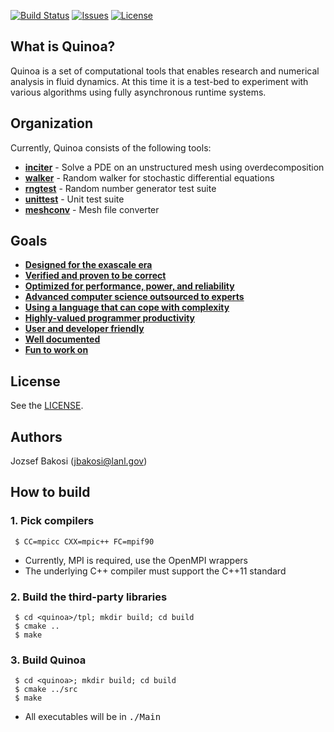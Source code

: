 [![Build Status](https://travis-ci.org/jbakosi/quinoa.svg?branch=master)](https://travis-ci.org/jbakosi/quinoa)
[![Issues](https://img.shields.io/github/issues/jbakosi/quinoa.svg)](https://github.com/jbakosi/quinoa/issues)
[![License](https://img.shields.io/github/license/jbakosi/quinoa.svg)](#license)
<!---[![Release](https://img.shields.io/github/release/jbakosi/quinoa.svg)](https://github.com/jbakosi/quinoa/releases/latest)-->

## What is Quinoa?

Quinoa is a set of computational tools that enables research and numerical
analysis in fluid dynamics. At this time it is a test-bed to experiment with
various algorithms using fully asynchronous runtime systems.

## Organization

Currently, Quinoa consists of the following tools:
  - [<B>inciter</B>](https://jbakosi.github.io/quinoa/inciter_doc.html) - Solve
    a PDE on an unstructured mesh using overdecomposition
  - [<B>walker</B>](https://jbakosi.github.io/quinoa/walker_doc.html) - Random
    walker for stochastic differential equations
  - [<B>rngtest</B>](https://jbakosi.github.io/quinoa/rngtest_doc.html) - Random number generator test suite
  - [<B>unittest</B>](https://jbakosi.github.io/quinoa/unittest_doc.html) - Unit test suite
  - [<B>meshconv</B>](https://jbakosi.github.io/quinoa/meshconv_doc.html) - Mesh file converter

## Goals

  - [<B>Designed for the exascale era</B>](https://jbakosi.github.io/quinoa/why.html#exascale)
  - [<B>Verified and proven to be correct</B>](https://jbakosi.github.io/quinoa/why.html#correct)
  - [<B>Optimized for performance, power, and reliability</B>](https://jbakosi.github.io/quinoa/why.html#optimized)
  - [<B>Advanced computer science outsourced to experts</B>](https://jbakosi.github.io/quinoa/why.html#outsource)
  - [<B>Using a language that can cope with complexity</B>](https://jbakosi.github.io/quinoa/why.html#language)
  - [<B>Highly-valued programmer productivity</B>](https://jbakosi.github.io/quinoa/why.html#productivity)
  - [<B>User and developer friendly</B>](https://jbakosi.github.io/quinoa/why.html#friendly)
  - [<B>Well documented</B>](https://jbakosi.github.io/quinoa/why.html#documented)
  - [<B>Fun to work on</B>](https://jbakosi.github.io/quinoa/why.html#fun)

## License

See the [LICENSE](https://github.com/jbakosi/quinoa/blob/master/LICENSE).

## Authors

Jozsef Bakosi (jbakosi@lanl.gov)

## How to build

### 1. Pick compilers

   ```
    $ CC=mpicc CXX=mpic++ FC=mpif90
   ```
   - Currently, MPI is required, use the OpenMPI wrappers
   - The underlying C++ compiler must support the C++11 standard

### 2. Build the third-party libraries

   ```
    $ cd <quinoa>/tpl; mkdir build; cd build
    $ cmake ..
    $ make
   ```

### 3. Build Quinoa

   ```
    $ cd <quinoa>; mkdir build; cd build
    $ cmake ../src
    $ make
   ```
   - All executables will be in <tt>./Main</tt>
